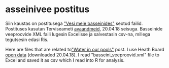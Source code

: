 # asseinivee postitus

Siin kaustas on postitusega ["Vesi meie basseinides"](https://opendata.riik.ee/et/blog/vesi-meie-basseinides) seotud failid.
Postituses kasutan Terviseameti [avaandmeid](http://vtiav.sm.ee/?active_tab_id=A), 20.04.18 seisuga. Basseinide veeproovide XML faili lugesin Excelisse ja salvestasin csv-na, millega tegutsesin edasi Ris.  


Here are files that are related to["Water in our pools"](https://opendata.riik.ee/en/blog/water-our-pools) post. 
I use Heath Board [open data](http://vtiav.sm.ee/?active_tab_id=A) (downloaded 20.04.18). I read "basseini_veeproovid.xml" file to Excel and saved it as csv which I read into R for analysis. 
